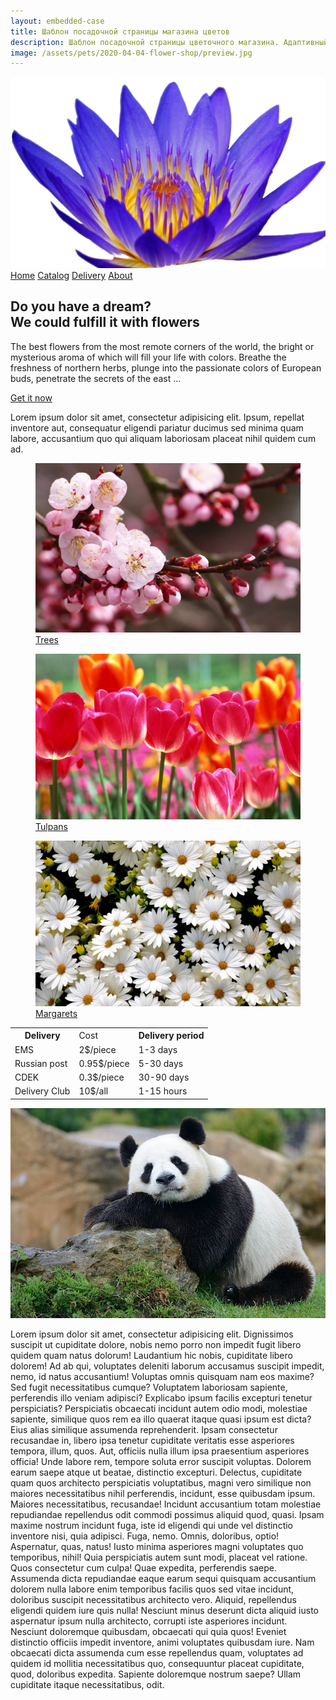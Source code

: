 ```yaml
---
layout: embedded-case
title: Шаблон посадочной страницы магазина цветов
description: Шаблон посадочной страницы цветочного магазина. Адаптивный дизайн, и никаких bootstrap'ов.
image: /assets/pets/2020-04-04-flower-shop/preview.jpg
---
```

<head>
    <meta charset="UTF-8">
    <title>Document</title>
    <!-- jQuery 1.8 or later, 33 KB -->
    <script src="https://ajax.googleapis.com/ajax/libs/jquery/1.11.1/jquery.min.js"></script>
    <!-- Fotorama from CDNJS, 19 KB -->
    <link  href="https://cdnjs.cloudflare.com/ajax/libs/fotorama/4.6.4/fotorama.css" rel="stylesheet">
    <script src="https://cdnjs.cloudflare.com/ajax/libs/fotorama/4.6.4/fotorama.js"></script>
    <link rel="stylesheet" href="/assets/pets/2020-04-04-flower-shop/styles.css">
</head>
<body>
    <main class="main">
        <div class="flower offer">
            <img src="/assets/pets/2020-04-04-flower-shop/mainflower.png" alt="" class="flower__picture">
        </div>
        <nav class="nav">
            <a href="#" class="nav__item item_active" id="nav-home">Home</a>
            <a href="#" class="nav__item" id="nav-catalog">Catalog</a>
            <a href="#" class="nav__item" id="nav-delivery">Delivery</a>
            <a href="#" class="nav__item" id="nav-about">About</a>
        </nav>
        <section class="offer">
            <h1 class="offer__head">
            Do you have a dream? <br>
            We could fulfill it with flowers
            </h1>
            <p class="offer__desc">
                The best flowers from the most remote corners of the world, the bright or mysterious aroma of which will fill your life with colors. Breathe the freshness of northern herbs, plunge into the passionate colors of European buds, penetrate the secrets of the east ...
            </p>
            <div class="offer__get">
                <a href="#" class="get__button">Get it now</a>
            </div>
        </section>
    </main>
    <section class="catalog">
        <div class="catalog__slider">
            <div class="slider__fotorama fotorama" data-height="350" data-width="590" data-loop="true" data-autoplay="true">
                <a href="/assets/pets/2020-04-04-flower-shop/flower-0.jpg"></a>
                <a href="/assets/pets/2020-04-04-flower-shop/flower-1.jpg"></a>
                <a href="/assets/pets/2020-04-04-flower-shop/flower-2.jpg"></a>
                <a href="/assets/pets/2020-04-04-flower-shop/flower-3.jpg"></a>
                <a href="/assets/pets/2020-04-04-flower-shop/flower-4.jpg"></a>
                <a href="/assets/pets/2020-04-04-flower-shop/flower-5.jpg"></a>
            </div>
            <div class="slider__captions">
                <p id="flower-0" class="caption">Lorem ipsum dolor sit amet, consectetur adipisicing elit. Ipsum, repellat inventore aut, consequatur eligendi pariatur ducimus sed minima quam labore, accusantium quo qui aliquam laboriosam placeat nihil quidem cum ad.</p>
            </div>
        </div>
        <div class="catalog__categories">
            <div class="category">
                <a href="#">
                    <figure>
                        <img class="category__img" src="/assets/pets/2020-04-04-flower-shop/flower-6.jpg" alt="mising">
                        <figcaption class="category__caption">Trees</figcaption>
                    </figure>
                </a>
            </div>
            <div class="category">
                <a href="#">
                    <figure>
                        <img class="category__img" src="/assets/pets/2020-04-04-flower-shop/flower-1.jpg" alt="mising">
                        <figcaption class="category__caption">Tulpans</figcaption>
                    </figure>
                </a>
            </div>
            <div class="category">
                <a href="#">
                    <figure>
                        <img class="category__img" src="/assets/pets/2020-04-04-flower-shop/flower-2.jpg" alt="mising">
                        <figcaption class="category__caption">Margarets</figcaption>
                    </figure>
                </a>
            </div>
        </div>
    </section>
    <section class="delivery">
        <table class="delivery__table">
            <col class="table__service">
            <col class="table__cost">
            <col class="table__time">
            <tbody>
                <tr class="table__header">
                    <th>Delivery</th>
                    <td>Cost</td>
                    <th>Delivery period</th>
                </tr>
                <tr>
                    <td>EMS</td>
                    <td>2$/piece</td>
                    <td>1-3 days</td>
                </tr>
                <tr>
                    <td>Russian post</td>
                    <td>0.95$/piece</td>
                    <td>5-30 days</td>
                </tr>
                <tr>
                    <td>CDEK</td>
                    <td>0.3$/piece</td>
                    <td>30-90 days</td>
                </tr>
                <tr>
                    <td>Delivery Club</td>
                    <td>10$/all</td>
                    <td>1-15 hours</td>
                </tr>
            </tbody>
        </table>
    </section>
    <section class="about">
        <img class="about__img" src="/assets/pets/2020-04-04-flower-shop/flower-5.jpg" alt="">
        <p><span>Lorem ipsum dolor sit amet, consectetur adipisicing elit. Dignissimos suscipit ut cupiditate dolore, nobis nemo porro non impedit fugit libero quidem quam natus dolorum! Laudantium hic nobis, cupiditate libero dolorem!</span>
        <span>Ad ab qui, voluptates deleniti laborum accusamus suscipit impedit, nemo, id natus accusantium! Voluptas omnis quisquam nam eos maxime? Sed fugit necessitatibus cumque? Voluptatem laboriosam sapiente, perferendis illo veniam adipisci?</span>
        <span>Explicabo ipsum facilis excepturi tenetur perspiciatis? Perspiciatis obcaecati incidunt autem odio modi, molestiae sapiente, similique quos rem ea illo quaerat itaque quasi ipsum est dicta? Eius alias similique assumenda reprehenderit.</span>
        <span>Ipsam consectetur recusandae in, libero ipsa tenetur cupiditate veritatis esse asperiores tempora, illum, quos. Aut, officiis nulla illum ipsa praesentium asperiores officia! Unde labore rem, tempore soluta error suscipit voluptas.</span>
        <span>Dolorem earum saepe atque ut beatae, distinctio excepturi. Delectus, cupiditate quam quos architecto perspiciatis voluptatibus, magni vero similique non maiores necessitatibus nihil perferendis, incidunt, esse quibusdam ipsum. Maiores necessitatibus, recusandae!</span>
        <span>Incidunt accusantium totam molestiae repudiandae repellendus odit commodi possimus aliquid quod, quasi. Ipsam maxime nostrum incidunt fuga, iste id eligendi qui unde vel distinctio inventore nisi, quia adipisci. Fuga, nemo.</span>
        <span>Omnis, doloribus, optio! Aspernatur, quas, natus! Iusto minima asperiores magni voluptates quo temporibus, nihil! Quia perspiciatis autem sunt modi, placeat vel ratione. Quos consectetur cum culpa! Quae expedita, perferendis saepe.</span>
        <span>Assumenda dicta repudiandae eaque earum sequi quisquam accusantium dolorem nulla labore enim temporibus facilis quos sed vitae incidunt, doloribus suscipit necessitatibus architecto vero. Aliquid, repellendus eligendi quidem iure quis nulla!</span>
        <span>Nesciunt minus deserunt dicta aliquid iusto aspernatur ipsum nulla architecto, corrupti iste asperiores incidunt. Nesciunt doloremque quibusdam, obcaecati qui quia quos! Eveniet distinctio officiis impedit inventore, animi voluptates quibusdam iure.</span>
        <span>Nam obcaecati dicta assumenda cum esse repellendus quam, voluptates ad quidem id mollitia necessitatibus quo, consequuntur placeat cupiditate, quod, doloribus expedita. Sapiente doloremque nostrum saepe? Ullam cupiditate itaque necessitatibus, odit.</span></p>
    </section>
    <!--jQuery3 -->
    <script src="https://ajax.googleapis.com/ajax/libs/jquery/3.4.1/jquery.min.js"></script>
    <!-- SlickSlider --><!--
    <script src="//code.jquery.com/jquery-1.11.0.min.js"></script>
    <script src="//code.jquery.com/jquery-migrate-1.2.1.min.js"></script>
    <script src="//cdn.jsdelivr.net/npm/slick-carousel@1.8.1/slick/slick.min.js"></script>
    <script src="js/slickslider.js"></script> -->
    <!-- my custom JS -->
    <script src="/assets/pets/2020-04-04-flower-shop/page-switch.js"></script>
    <script src="/assets/pets/2020-04-04-flower-shop/fotorama.js"></script>
</body>